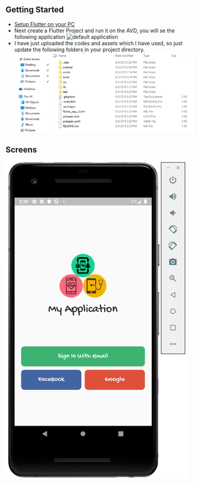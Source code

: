 ## Getting Started

- [Setup Flutter on your PC](https://flutter.dev/docs/get-started/editor?tab=vscode)
- Next create a Flutter Project and run it on the AVD, you will se the following application ![default application](https://cloud.netlifyusercontent.com/assets/344dbf88-fdf9-42bb-adb4-46f01eedd629/180fcd19-9d6e-4083-a3b9-4d2b25577c59/01-introductory-article-on-google-s-flutter.png)
- I have just uploaded the codes and assets which I have used, so just update the following folders in your project directory. ![directory](https://github.com/prateekkr94/Project-Work/blob/master/Flutter%20Login%20UI/Screens/Directory.PNG)

## Screens
![Homepage](https://github.com/prateekkr94/Project-Work/blob/master/Flutter%20Login%20UI/Screens/Screen1.PNG)
